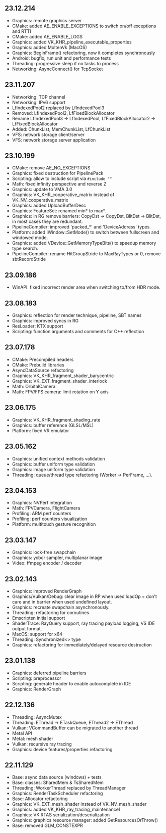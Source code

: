 
## 23.12.214

- Graphics: remote graphics server
- CMake: added AE_ENABLE_EXCEPTIONS to switch on/off exceptions and RTTI
- CMake: added AE_ENABLE_LOGS
- Graphics: added VK_KHR_pipeline_executable_properties
- Graphics: added MoltenVk (MacOS)
- Graphics: BeginFrame() refactoring, now it completes synchronously
- Android: bugfix, run unit and performance tests
- Threading: progressive sleep if no tasks to process
- Networking: AsyncConnect() for TcpSocket


## 23.11.207

- Networking: TCP channel
- Networking: IPv6 support
- LfIndexedPool2 replaced by LfIndexedPool3
- Removed: LfIndexedPool2, LfFixedBlockAllocator
- Rename LfIndexedPool3 -> LfIndexedPool, LfFixedBlockAllocator2 -> LfFixedBlockAllocator
- Added: ChunkList, MemChunkList, LfChunkList
- VFS: network storage client/server
- VFS: network storage server application


## 23.10.199

- CMake: remove AE_NO_EXCEPTIONS
- Graphics: fixed destruction for PipelinePack
- Scripting: allow to include script via `#include ""`
- Math: fixed infinity perspective and reverse Z
- Graphics: update to VMA 3.0
- Graphics: VK_KHR_cooperative_matrix instead of VK_NV_cooperative_matrix
- Graphics: added UploadBufferDesc
- Graphics: FeatureSet: renamed min* to max*.
- Graphics: in RG remove barriers: CopyDst -> CopyDst, BlitDst -> BlitDst, in most cases they are redundant.
- PipelineCompiler: improved 'packed_*' and 'DeviceAddress' types.
- Platform: added IWindow::SetMode() to switch between fullscreen and windowed mode.
- Graphics: added VDevice::GetMemoryTypeBits() to speedup memory type search.
- PipelineCompiler: rename HitGroupStride to MaxRayTypes or 0, remove sbtRecordStride


## 23.09.186

- WinAPI: fixed incorrect render area when switching to/from HDR mode.


## 23.08.183

- Graphics: reflection for render technique, pipeline, SBT names
- Graphics: improved syncs in RG
- ResLoader: KTX support
- Scripting: function arguments and comments for C++ reflection


## 23.07.178

- CMake: Precompiled headers
- CMake: Prebuild libraries
- AsyncDataSource refactoring
- Graphics: VK_KHR_fragment_shader_barycentric
- Graphics: VK_EXT_fragment_shader_interlock
- Math: OrbitalCamera
- Math: FPV/FPS camera: limit rotation on Y axis


## 23.06.175

- Graphics: VK_KHR_fragment_shading_rate
- Graphics: buffer reference (GLSL/MSL)
- Platform: fixed VR emulator


## 23.05.162

- Graphics: unified context methods validation
- Graphics: buffer uniform type validation
- Graphics: image uniform type validation
- Threading: queue/thread type refactoring (Worker -> PerFrame, ...).


## 23.04.153

- Graphics: NVPerf integration
- Math: FPVCamera, FlightCamera
- Profiling: ARM perf counters
- Profiling: perf counters visualization
- Platform: multitouch gesture recognition


## 23.03.147

- Graphics: lock-free swapchain
- Graphics: ycbcr sampler, multiplanar image
- Video: ffmpeg encoder / decoder


## 23.02.143

- Graphics: improved RenderGraph
- Graphics/Vulkan/Debug: clear image in RP when used loadOp = don't care and in barrier when used undefined layout.
- Graphics: recreate swapchain asynchronously.
- Threading: refactoring for coroutines
- Emscripten initial support
- ShaderTrace: RayQuery support, ray tracing payload logging, VS IDE output format.
- MacOS: support for x64
- Threading: Synchronized<> type
- Graphics: refactoring for immediately/delayed resource destruction


## 23.01.138

- Graphics: deferred pipeline barriers
- Scripting: preprocessor
- Scripting: generate header to enable autocomplete in IDE
- Graphics: RenderGraph


## 22.12.136

- Threading: AsyncMutex
- Threading: EThread -> ETaskQueue, EThread2 -> EThread
- Vulkan: VCommandBuffer can be migrated to another thread
- Metal API
- Metal: mesh shader
- Vulkan: recursive ray tracing
- Graphics: device features/properties refactoring


## 22.11.129

- Base: async data source (windows) + tests
- Base: classes: SharedMem & TsSharedMem
- Threading: WorkerThread replaced by ThreadManager
- Graphics: RenderTaskScheduler refactoring
- Base: Allocator refactoring
- Graphics: VK_EXT_mesh_shader instead of VK_NV_mesh_shader
- Graphics: added VK_KHR_ray_tracing_maintenance1
- Graphics: VK RTAS serialization/deserialization
- Graphics: graphics resource manager: added GetResourcesOrThrow()
- Base: removed GLM_CONSTEXPR
